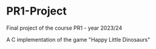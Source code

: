 # PR1-Project
 Final project of the course PR1 - year 2023/24

A C implementation of the game "Happy Little Dinosaurs"
